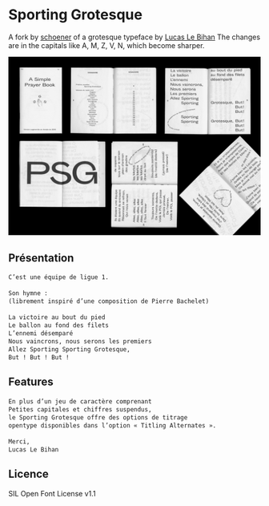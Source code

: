 # Sporting Grotesque

A fork by [schoener](http://wirsindschoener.de/) of a grotesque typeface by [Lucas Le Bihan](http://lucaslebihan.fr/)
The changes are in the capitals like A, M, Z, V, N, which become sharper.

![Specimen](documentation/specimen.png)

## Présentation

```
C’est une équipe de ligue 1.

Son hymne :
(librement inspiré d’une composition de Pierre Bachelet)

La victoire au bout du pied
Le ballon au fond des filets
L’ennemi désemparé
Nous vaincrons, nous serons les premiers
Allez Sporting Sporting Grotesque,
But ! But ! But !
```

## Features

```
En plus d’un jeu de caractère comprenant
Petites capitales et chiffres suspendus,
le Sporting Grotesque offre des options de titrage
opentype disponibles dans l’option « Titling Alternates ».

Merci,
Lucas Le Bihan
```

## Licence

SIL Open Font License v1.1
